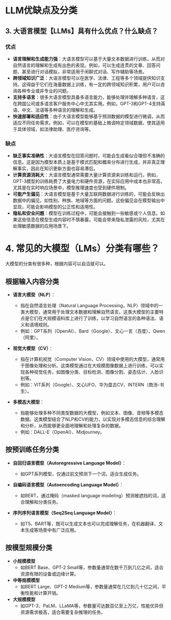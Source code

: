 # LLM优缺点及分类

## 3. 大语言模型【LLMs】具有什么优点？什么缺点？

### 优点

- **语言理解和生成能力强**：大语言模型可以基于大量文本数据进行训练，从而对自然语言的理解和生成有出色的表现。例如，可以生成连贯的文章、回答问题、甚至进行对话模拟，非常适用于闲聊式对话、写作辅助等场景。
- **跨领域知识广泛**：大语言模型可以在医学、法律、工程等多个领域提供知识支持。这得益于它们在海量数据上训练，有一定的跨领域知识积累，用户可以咨询各种专业或非专业的问题。
- **支持多语言**：很多大语言模型具备多语言能力，能够处理并理解多种语言，这在跨国公司或多语言客户服务中心中尤其实用。例如，GPT-3和GPT-4支持英语、中文、法语等多种语言的理解和生成。
- **快速部署和适应性**：由于大语言模型能够基于预测数据的模型进行微调，从而适应不同任务需求。例如，可以在模型的基础上微调特定领域数据，使其适用于具体领域，如法律助理、医疗咨询等。

### 缺点

- **缺乏事实准确性**：大语言模型在回答问题时，可能会生成看似合理但不准确的信息。这是因为模型本质上是基于模式匹配和概率分布进行生成，并非真正理解事实，因此在知识更新方面也容易滞后。
- **计算资源消耗大**：大语言模型通常需要大量计算资源来训练和运行。例如，GPT-3模型的训练耗费了大量电力和硬件资源，在实际应用中成本也非常高，尤其是在实时响应场景中，模型推理速度也受到硬件限制。
- **可能产生偏见**：大语言模型是基于大量互联网数据进行训练的，可能会反映出数据中的偏见，如性别、种族、地域等方面的问题。这些偏见会在模型输出中显现，可能会影响模型的公正性和适用性。
- **隐私和安全问题**：模型在训练过程中，可能会接触到一些敏感或个人信息。如果这些信息在模型生成内容时不慎暴露，可能会带来隐私泄露的风险，尤其在处理敏感数据的应用场景下。



# 4. 常见的大模型（LMs）分类有哪些？

大模型的分类有很多种，根据内容可以自洽就可以。

## 根据输入内容分类

- **语言大模型（NLP）**：
    - 指在自然语言处理（Natural Language Processing，NLP）领域中的一类大模型，通常用于处理文本数据和理解自然语言。这类大模型的主要特点是它们在大规模语料库上进行了训练，以学习自然语言的各种语法、语义和语境规则。
    - 例如：GPT系列（OpenAI）、Bard（Google）、文心一言（百度）、Qwen（阿里）。
  
- **视觉大模型（CV）**：
    - 指在计算机视觉（Computer Vision，CV）领域中使用的大模型，通常用于图像处理和分析。这类模型通过在大规模图像数据上进行训练，可以实现各种视觉任务，如图像分类、目标检测、图像分割、姿态估计、人脸识别等。
    - 例如：VIT系列（Google）、文心UFO、华为盘古CV、INTERN（商汤-书生）。
  
- **多模态大模型**：
    - 指能够处理多种不同类型数据的大模型，例如文本、图像、音频等多模态数据。这类模型结合了NLP和CV的能力，以实现对多模态信息的综合理解和分析，从而能够更全面地理解和处理复杂的数据。
    - 例如：DALL-E（OpenAI）、Midjourney。

## 按预训练任务分类

- **自回归语言模型（Autoregressive Language Model）**：
    - 如GPT系列模型，仅通过前文预测下一个词，适合生成任务。
  
- **自编码语言模型（Autoencoding Language Model）**：
    - 如BERT，通过掩码（masked language modeling）预测被遮挡的词，适合理解和分类任务。
  
- **序列序列语言模型（Seq2Seq Language Model）**：
    - 如T5、BART等，既可以生成文本也可以完成理解任务，在机器翻译、文本生成等场景中有广泛应用。

## 按模型规模分类

- **小规模模型**  
    - 如BERT Base、GPT-2 Small等，参数量通常在数千万到几亿之间，适合资源有限的设备或边缘计算。
- **中等规模模型**  
    - 如BERT Large、GPT-2 Medium等，参数量通常在几亿到几十亿之间，平衡性能和计算开销。
- **大规模模型**  
    - 如GPT-3、PaLM、LLaMA等，参数量可达数百亿至上万亿，性能优异但资源需求极高，适合需要复杂推理的任务。

